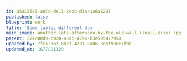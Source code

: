 ```yaml
---
id: a5a13685-a07d-4e11-8ebc-d1ea1a6a8293
published: false
blueprint: work
title: 'Same table, different day'
main_image: another-late-afternoon-by-the-old-wall-(small-size).jpg
parent: 324c00d9-c920-43dc-a796-b3e595477958
updated_by: 7fc42862-88cf-4231-8a06-3e1f93ee1fbb
updated_at: 1677881329
---
```

